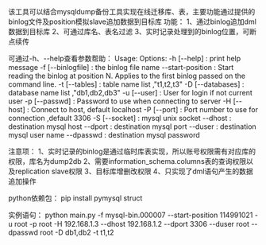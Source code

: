 该工具可以结合mysqldump备份工具实现在线迁移库、表，主要功能通过提供的binlog文件及position模拟slave追加数据到目标库
功能：
	1、通过binlog追加dml数据到目标库
	2、可通过库名、表名过滤
	3、实时记录处理到的binlog位置，可断点续传

可通过-h、--help查看参数帮助：
	Usage:
    	Options:
      		-h [--help] : print help message
      		-f [--binlogfile] : the  binlog file name
      		--start-position : Start reading the binlog at position N. Applies to the
                                    first binlog passed on the command line.
            -t [--tables] : table name list ,"t1,t2,t3"
            -D [--databases] : database name list ,"db1,db2,db3"
            -u [--user] : User for login if not current user
            -p [--passwd] : Password to use when connecting to server
            -H [--host] : Connect to host, default localhost
            -P [--port] : Port number to use for connection ,default 3306
            -S [--socket] : mysql unix socket
            --dhost : destination mysql host
            --dport : destination mysql port
            --duser : destination mysql user name
            --dpasswd : destination mysql password
			
注意项：
	1、实时记录的binlog是通过临时库表实现，所以账号权限需有对应库的权限，库名为dump2db
	2、需要information_schema.columns表的查询权限以及replication slave权限
	3、目标库增删改权限
	4、只实现了dml语句产生的数据追加操作
	
python依赖包：
	pip install pymysql struct 
	
实例语句：
	python main.py  -f mysql-bin.000007 --start-position 114991021 -u root -p root -H 192.168.1.3  --dhost 192.168.1.2 --dport 3306 --duser root --dpasswd root -D db1,db2 -t t1,t2